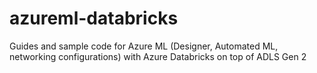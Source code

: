 # azureml-databricks
Guides and sample code for Azure ML (Designer, Automated ML, networking configurations) with Azure Databricks on top of ADLS Gen 2
